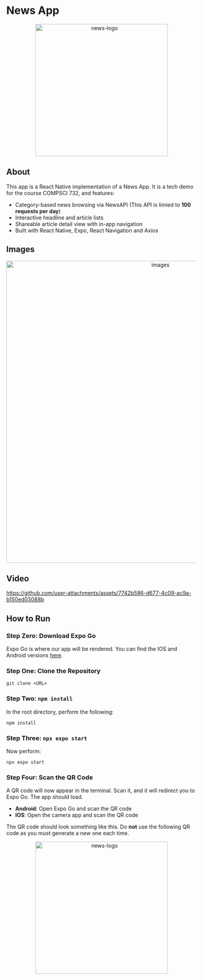 # News App

<p align="center">
  <img width="350" alt="news-logo" src="https://github.com/user-attachments/assets/68e141ea-093d-407a-bc19-a80084dc89f1">
</p>

## About
This app is a React Native implementation of a News App. It is a tech demo for the course COMPSCI 732, and features:
* Category-based news browsing via NewsAPI (This API is limied to **100 requests per day**)
* Interactive headline and article lists
* Shareable article detail view with in-app navigation
* Built with React Native, Expo, React Navigation and Axios

## Images

<p align="center">
  <img width="800" alt="images" src="https://github.com/user-attachments/assets/5aecf8d5-99f3-41ba-aa90-c59f459f0fb9">
</p>

## Video

https://github.com/user-attachments/assets/7742b586-d677-4c09-ac9a-b150ed03088b

## How to Run

### **Step Zero:** Download Expo Go

Expo Go is where our app will be rendered. You can find the IOS and Android versions [here](https://expo.dev/go). 

### **Step One:** Clone the Repository

```
git clone <URL>
```

### **Step Two:** `npm install`

In the root directory, perform the following:

```
npm install
```

### **Step Three:** `npx expo start`

Now perform:

```
npx expo start
```

### **Step Four:** Scan the QR Code

A QR code will now appear in the terminal. Scan it, and it will redirect you to Expo Go. The app should load.
* **Android**: Open Expo Go and scan the QR code
* **IOS**: Open the camera app and scan the QR code

The QR code should look something like this. Do **not** use the following QR code as you must generate a new one each time.

<p align="center">
  <img width="350" alt="news-logo" src="https://github.com/user-attachments/assets/234711de-99de-46db-bb84-0d12da25fea9">
</p>
